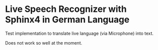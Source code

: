 # Live Speech Recognizer with Sphinx4 in German Language

Test implementation to translate live language (via Microphone) into text.

Does not work so well at the moment.
